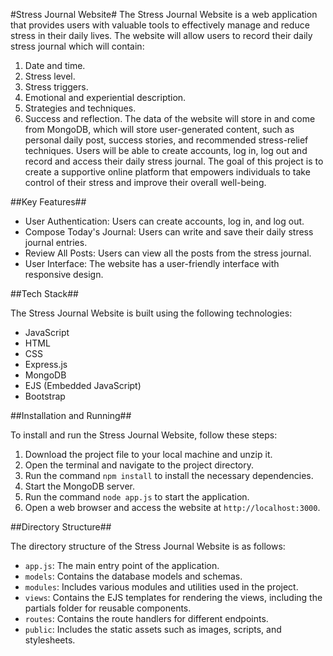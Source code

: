 #Stress Journal Website#
The Stress Journal Website is a web application that provides users with valuable tools to effectively manage and reduce stress in their daily lives. The website will allow users to record their daily stress journal which will contain:
1. Date and time.
2. Stress level.
3. Stress triggers.
4. Emotional and experiential description.
5. Strategies and techniques.
6. Success and reflection.
The data of the website will store in and come from MongoDB, which will store user-generated content, such as personal daily post, success stories, and recommended stress-relief techniques. Users will be able to create accounts, log in, log out and record and access their daily stress journal. The goal of this project is to create a supportive online platform that empowers individuals to take control of their stress and improve their overall well-being.

##Key Features##

- User Authentication: Users can create accounts, log in, and log out.
- Compose Today's Journal: Users can write and save their daily stress journal entries.
- Review All Posts: Users can view all the posts from the stress journal.
- User Interface: The website has a user-friendly interface with responsive design.

##Tech Stack##

The Stress Journal Website is built using the following technologies:

- JavaScript
- HTML
- CSS
- Express.js
- MongoDB
- EJS (Embedded JavaScript)
- Bootstrap

##Installation and Running##

To install and run the Stress Journal Website, follow these steps:

1. Download the project file to your local machine and unzip it.
2. Open the terminal and navigate to the project directory.
3. Run the command `npm install` to install the necessary dependencies.
4. Start the MongoDB server.
5. Run the command `node app.js` to start the application.
6. Open a web browser and access the website at `http://localhost:3000`.

##Directory Structure##

The directory structure of the Stress Journal Website is as follows:

- `app.js`: The main entry point of the application.
- `models`: Contains the database models and schemas.
- `modules`: Includes various modules and utilities used in the project.
- `views`: Contains the EJS templates for rendering the views, including the partials folder for reusable components.
- `routes`: Contains the route handlers for different endpoints.
- `public`: Includes the static assets such as images, scripts, and stylesheets.
